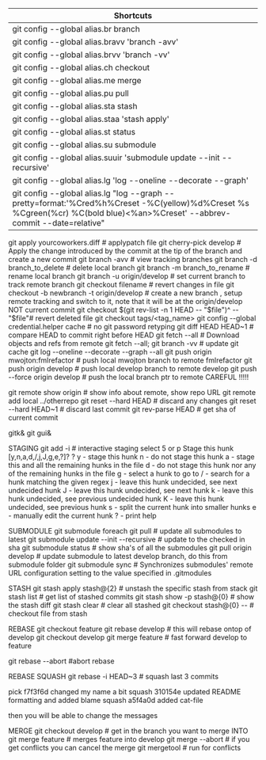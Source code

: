 Shortcuts|
---------|
git config --global alias.br branch|
git config --global alias.bravv 'branch -avv'|
git config --global alias.brvv 'branch -vv'|
git config --global alias.ch checkout|
git config --global alias.me merge|
git config --global alias.pu pull|
git config --global alias.sta stash|
git config --global alias.staa 'stash apply'|
git config --global alias.st status|
git config --global alias.su submodule|
git config --global alias.suuir 'submodule update --init --recursive'|
git config --global alias.lg 'log --oneline --decorate --graph'|
git config --global alias.lg "log --graph --pretty=format:'%Cred%h%Creset -%C(yellow)%d%Creset %s %Cgreen(%cr) %C(bold blue)<%an>%Creset' --abbrev-commit --date=relative"|

git apply yourcoworkers.diff                                 # applypatch file
git cherry-pick develop                                      # Apply the change introduced by the commit at the tip of the branch and create a new commit
git branch -avv                                              # view tracking branches
git branch -d branch_to_delete                               # delete local branch
git branch -m branch_to_rename                               # rename local branch
git branch -u origin/develop                                 # set current branch to track remote branch
git checkout filename                                        # revert changes in file
git checkout -b newbranch -t origin/develop                  # create a new branch , setup remote tracking and switch to it, note that it will be at the origin/develop NOT current commit
git checkout $(git rev-list -n 1 HEAD -- "$file")^ -- "$file"# revert deleted file
git checkout tags/<tag_name>
git config --global credential.helper cache                  # no git password retyping
git diff HEAD HEAD~1                                         # compare HEAD to commit right before HEAD
git fetch --all                                              # Download objects and refs from remote
git fetch --all; git branch -vv                              # update git cache
git log --oneline --decorate --graph --all
git push origin mwojton:fmlrefactor                          # push local mwojton branch to remote fmlrefactor
git push origin develop                                      # push local develop branch to remote develop
git push --force origin develop                              # push the local branch ptr to remote CAREFUL !!!!!

git remote show origin                                       # show info about remote, show repo URL
git remote add local ../otherrepo
git reset --hard HEAD                                        # discard any changes
git reset --hard HEAD~1                                      # discard last commit
git rev-parse HEAD                                           # get sha of current commit

gitk&
git gui&

STAGING
git add -i                                                   # interactive staging
  select 5 or p
  Stage this hunk [y,n,a,d,/,j,J,g,e,?]? ?
  y - stage this hunk
  n - do not stage this hunk
  a - stage this and all the remaining hunks in the file
  d - do not stage this hunk nor any of the remaining hunks in the file
  g - select a hunk to go to
  / - search for a hunk matching the given regex
  j - leave this hunk undecided, see next undecided hunk
  J - leave this hunk undecided, see next hunk
  k - leave this hunk undecided, see previous undecided hunk
  K - leave this hunk undecided, see previous hunk
  s - split the current hunk into smaller hunks
  e - manually edit the current hunk
  ? - print help

SUBMODULE
git submodule foreach git pull                               # update all submodules to latest
git submodule update --init --recursive                      # update to the checked in sha
git submodule status                                         # show  sha's of all the submodules
git pull origin develop                                      # update submodule to latest develop branch, do this from submodule folder
git submodule sync                                           # Synchronizes submodules' remote URL configuration setting to the value specified in .gitmodules

STASH
  git stash apply stash@{2}                                    # unstash the specific stash from stack
  git stash list                                               # get list of stashed commits
  git stash show -p stash@{0}									                 # show the stash diff
  git stash clear                                              # clear all stashed
  git checkout stash@{0} -- <filename>						             # checkout file from stash

REBASE
  git checkout feature
  git rebase develop                                           # this will rebase ontop of develop
  git checkout develop
  git merge feature                                            # fast forward develop to feature
  
  git rebase --abort                                           #abort rebase

REBASE SQUASH
  git rebase -i HEAD~3                                         # squash last 3 commits
  
  pick f7f3f6d changed my name a bit
  squash 310154e updated README formatting and added blame
  squash a5f4a0d added cat-file
  
  then you will be able to change the messages

MERGE
  git checkout develop                                         # get in the branch you want to merge INTO
  git merge feature                                            # merges feature into develop
  git merge --abort                                            # if you get conflicts you can cancel the merge
  git mergetool                                                # run for conflicts
